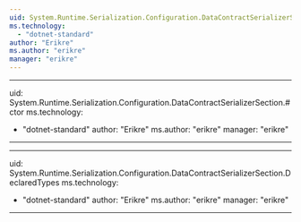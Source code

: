 ```yaml
---
uid: System.Runtime.Serialization.Configuration.DataContractSerializerSection
ms.technology: 
  - "dotnet-standard"
author: "Erikre"
ms.author: "erikre"
manager: "erikre"
---
```


---
uid: System.Runtime.Serialization.Configuration.DataContractSerializerSection.#ctor
ms.technology: 
  - "dotnet-standard"
author: "Erikre"
ms.author: "erikre"
manager: "erikre"
---

---
uid: System.Runtime.Serialization.Configuration.DataContractSerializerSection.DeclaredTypes
ms.technology: 
  - "dotnet-standard"
author: "Erikre"
ms.author: "erikre"
manager: "erikre"
---
